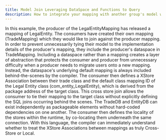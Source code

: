 ```yaml
---
title: Model Join Leveraging DataSpace and Functions to Query
description: How to integrate your mapping with another group's model without tying yourself to their underlying physical implementation or specific mapping.
---
```


In this example, the producer of the LegalEntityMapping has released a mapping of LegalEntity. The consumers have created their own mapping (TradeMapping) which they would like to join against the producer mapping. In order to prevent unnecessarily tying their model to the implementation details of the producer's mapping, they include the producer's dataspace in TradeMapping. Including a dataspace rather than a mapping creates a layer of abstraction that protects the consumer and producer from unnecessary difficulty when a producer needs to migrate users onto a new mapping. Instead, the dataspace's underlying default mapping is always included behind-the-scenes by the compiler. The consumer then defines a XStore Association between their trade class and the default class mapping ID of the Legal Entity class (com_entity_LegalEntity), which is derived from the package address of the target class. This cross store join allows the consumer to tie their mapping to the target class without explicitly defining the SQL joins occurring behind the scenes. The TradeDB and EntityDB can exist independently as packageable elements without hard-coded dependencies on one another. The consumer then defines the locality of the stores within the runtime, by co-locating them underneath the same connection. With this language, the compiler can immediately understand whether to treat the XStore Associations between mappings as truly Cross-Store or Local.
